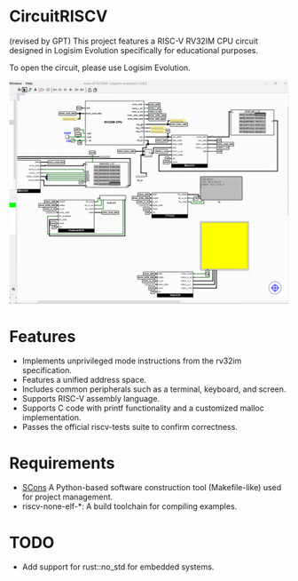 #  CircuitRISCV
(revised by GPT)
This project features a RISC-V RV32IM CPU circuit designed in Logisim Evolution specifically for educational purposes.

To open the circuit, please use Logisim Evolution.

![snapshot](https://github.com/daleydeng/CircuitRISCV/raw/main/doc/snapshot.png)

# Features
- Implements unprivileged mode instructions from the rv32im specification.
- Features a unified address space.
- Includes common peripherals such as a terminal, keyboard, and screen.
- Supports RISC-V assembly language.
- Supports C code with printf functionality and a customized malloc implementation.
- Passes the official riscv-tests suite to confirm correctness.

# Requirements

- [SCons](https://scons.org/)  A Python-based software construction tool (Makefile-like) used for project management.
- riscv-none-elf-*: A build toolchain for compiling examples.

# TODO
- Add support for rust::no_std for embedded systems.